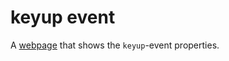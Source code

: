 # keyup event

A [webpage](https://wesselvanree.github.io/javascript-keyup-codes/) that shows the `keyup`-event properties.
